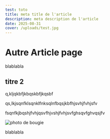 ```yaml
---
test: toto
title: meta title de l'article
description: meta description de l'article
date: 2025-08-31
cover: /uploads/test.jpg
---
```


# Autre Article page

blablabla

## titre 2

q,kljqkbfjkbqskbfjkqsbf

qs,lkjsqnfklsqnklfnksqlnfbqsjkbfhjsvhjfvhjsfv

fsqnfkjbqshjfvhjqsvfhjvshjfvhjsvfghsqvfghvqsjfv

![photo de bougie](/cocooning-img-1.png)

blablabla
